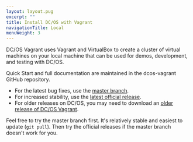 ```yaml
---
layout: layout.pug
excerpt: ""
title: Install DC/OS with Vagrant
navigationTitle: Local
menuWeight: 3
---
```

DC/OS Vagrant uses Vagrant and VirtualBox to create a cluster of virtual machines on your local machine that can be used for demos, development, and testing with DC/OS.

Quick Start and full documentation are maintained in the dcos-vagrant GitHub repository.

- For the latest bug fixes, use the [master branch](https://github.com/dcos/dcos-vagrant/).
- For increased stability, use the [latest official release](https://github.com/dcos/dcos-vagrant/releases/latest/).
- For older releases on DC/OS, you may need to download an [older release of DC/OS Vagrant](https://github.com/dcos/dcos-vagrant/releases/).

Feel free to try the master branch first. It's relatively stable and easiest to update (`git pull`). Then try the official releases if the master branch doesn't work for you.